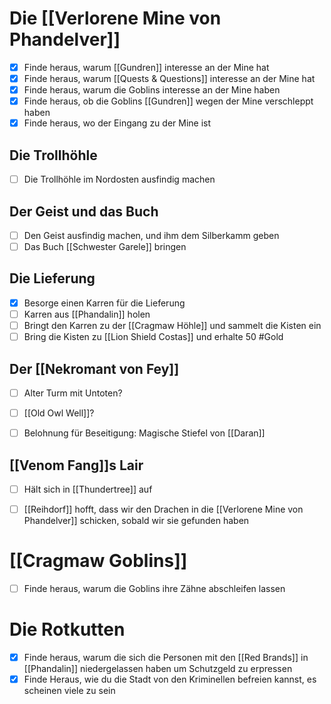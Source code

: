 # Die [[Verlorene Mine von Phandelver]]
- [x] Finde heraus, warum [[Gundren]] interesse an der Mine hat
- [x] Finde heraus, warum [[Quests & Questions]] interesse an der Mine hat
- [x] Finde heraus, warum die Goblins interesse an der Mine haben
- [x] Finde heraus, ob die Goblins [[Gundren]] wegen der Mine verschleppt haben
- [x] Finde heraus, wo der Eingang zu der Mine ist

## Die Trollhöhle
- [ ] Die Trollhöhle im Nordosten ausfindig machen

## Der Geist und das Buch
- [ ] Den Geist ausfindig machen, und ihm dem Silberkamm geben
- [ ] Das Buch [[Schwester Garele]] bringen

## Die Lieferung
- [x] Besorge einen Karren für die Lieferung
- [ ] Karren aus [[Phandalin]] holen
- [ ] Bringt den Karren zu der [[Cragmaw Höhle]] und sammelt die Kisten ein
- [ ] Bring die Kisten zu [[Lion Shield Costas]] und erhalte 50 #Gold 

## Der [[Nekromant von Fey]]
- [ ] Alter Turm mit Untoten?
- [ ] [[Old Owl Well]]?
- [ ] Belohnung für Beseitigung: Magische Stiefel von [[Daran]]


## [[Venom Fang]]s Lair
- [ ] Hält sich in [[Thundertree]] auf
- [ ] [[Reihdorf]] hofft, dass wir den Drachen in die [[Verlorene Mine von Phandelver]] schicken, sobald wir sie gefunden haben


# [[Cragmaw Goblins]]
- [ ] Finde heraus, warum die Goblins ihre Zähne abschleifen lassen

# Die Rotkutten
- [x] Finde heraus, warum die sich die Personen mit den [[Red Brands]] in [[Phandalin]] niedergelassen haben um Schutzgeld zu erpressen
- [x] Finde Heraus, wie du die Stadt von den Kriminellen befreien kannst, es scheinen viele zu sein